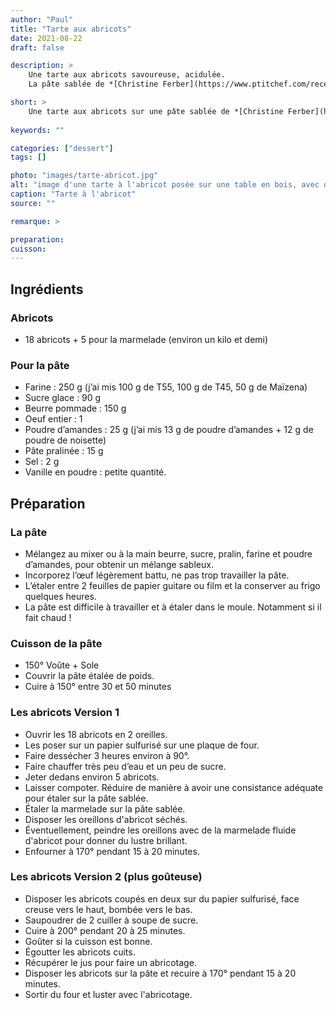 ```yaml
---
author: "Paul"
title: "Tarte aux abricots"
date: 2021-08-22
draft: false

description: >
    Une tarte aux abricots savoureuse, acidulée.
    La pâte sablée de *[Christine Ferber](https://www.ptitchef.com/recettes/autre/pate-sablee-au-pralin-et-aux-noisettes-christine-ferber-fid-98212)* est un must qui vous permettra de goûter pleinement ce délicieux dessert.

short: >
    Une tarte aux abricots sur une pâte sablée de *[Christine Ferber](https://www.ptitchef.com/recettes/autre/pate-sablee-au-pralin-et-aux-noisettes-christine-ferber-fid-98212)*.
    
keywords: ""

categories: ["dessert"]
tags: []

photo: "images/tarte-abricot.jpg"
alt: "image d'une tarte à l'abricot posée sur une table en bois, avec quelques abricots de part et d'autre"
caption: "Tarte à l'abricot"
source: ""

remarque: >

preparation: 
cuisson: 
---
```



## Ingrédients
### Abricots
- 18 abricots + 5 pour la marmelade (environ un kilo et demi)
### Pour la pâte
- Farine : 250 g (j’ai mis 100 g de T55, 100 g de T45, 50 g de Maïzena)
- Sucre glace : 90 g
- Beurre pommade : 150 g
- Oeuf entier : 1
- Poudre d’amandes : 25 g (j’ai mis 13 g de poudre d’amandes + 12 g de poudre de noisette)
- Pâte pralinée : 15 g
- Sel : 2 g
- Vanille en poudre : petite quantité.
## Préparation
### La pâte
- Mélangez au mixer ou à la main beurre, sucre, pralin, farine et poudre d’amandes, pour obtenir un  mélange sableux.
- Incorporez l’œuf légèrement battu, ne pas trop travailler la pâte.
- L’étaler entre 2 feuilles de papier guitare ou film et la conserver au frigo quelques heures.
- La pâte est difficile à travailler et à étaler dans le moule. Notamment si il fait chaud !
### Cuisson de la pâte
- 150° Voûte + Sole
- Couvrir la pâte étalée de poids.
- Cuire à 150° entre 30 et 50 minutes
### Les abricots Version 1
- Ouvrir les 18 abricots en 2 oreilles.
- Les poser sur un papier sulfurisé sur une plaque de four.
- Faire dessécher 3 heures environ à 90°.
- Faire chauffer très peu d’eau et un peu de sucre.
- Jeter dedans environ 5 abricots.
- Laisser compoter. Réduire de manière à avoir une consistance adéquate pour étaler sur la pâte sablée.
- Étaler la marmelade sur la pâte sablée.
- Disposer les oreillons d'abricot séchés.
- Éventuellement, peindre les oreillons avec de la marmelade fluide d'abricot pour donner du lustre brillant.
- Enfourner à 170° pendant 15 à 20 minutes.
### Les abricots Version 2 (plus goûteuse)
- Disposer les abricots coupés en deux sur du papier sulfurisé, face creuse vers le haut, bombée vers le bas.
- Saupoudrer de 2 cuiller à soupe de sucre.
- Cuire à 200° pendant 20 à 25 minutes.
- Goûter si la cuisson est bonne.
- Égoutter les abricots cuits.
- Récupérer le jus pour faire un abricotage.
- Disposer les abricots sur la pâte et recuire à 170° pendant 15 à 20 minutes.
- Sortir du four et luster avec l'abricotage.


